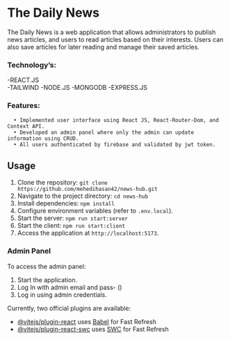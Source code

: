 # The Daily News


The Daily News is a web application that allows administrators to publish news articles, and users to read articles based on their interests. Users can also save articles for later reading and manage their saved articles.


### Technology’s: 
-REACT.JS  
-TAILWIND 
-NODE.JS 
-MONGODB 
-EXPRESS.JS

### Features:
      • Implemented user interface using React JS, React-Router-Dom, and Context API.
      • Developed an admin panel where only the admin can update information using CRUD.
      • All users authenticated by firebase and validated by jwt token.


## Usage

1. Clone the repository: `git clone https://github.com/mehedihasan42/news-hub.git`
2. Navigate to the project directory: `cd news-hub`
3. Install dependencies: `npm install`
4. Configure environment variables (refer to `.env.local`).
5. Start the server: `npm run start:server`
6. Start the client: `npm run start:client`
7. Access the application at `http://localhost:5173`.


### Admin Panel

To access the admin panel:
1. Start the application.
2. Log In with admin email and pass- ()
3. Log in using admin credentials.



















Currently, two official plugins are available:

- [@vitejs/plugin-react](https://github.com/vitejs/vite-plugin-react/blob/main/packages/plugin-react/README.md) uses [Babel](https://babeljs.io/) for Fast Refresh
- [@vitejs/plugin-react-swc](https://github.com/vitejs/vite-plugin-react-swc) uses [SWC](https://swc.rs/) for Fast Refresh
